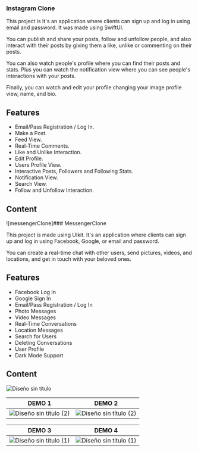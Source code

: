 ### Instagram Clone

This project is It's an application where clients can sign up and log in using email and password. It was made using SwiftUI. 

You can publish and share your posts, follow and unfollow people, and also interact with their posts by giving them a like, unlike or commenting on their posts.

You can also watch people's profile where you can find their posts and stats. Plus you can watch the notification view where you can see people's interactions with your posts.

Finally, you can watch and edit your profile changing your image profile view, name, and bio.

## Features
- Email/Pass Registration / Log In.
- Make a Post.
- Feed View.
- Real-Time Comments.
- Like and Unlike Interaction.
- Edit Profile.
- Users Profile View.
- Interactive Posts, Followers and Following Stats.
- Notification View.
- Search View.
- Follow and Unfollow Interaction.

## Content
![messengerClone]### MessengerClone

This project is made using UIkit. It's an application where clients can sign up and log in using Facebook, Google, or email and password.

You can create a real-time chat with other users, send pictures, videos, and locations, and get in touch with your beloved ones.

## Features
- Facebook  Log In
- Google Sign In
- Email/Pass Registration / Log In
- Photo Messages
- Video Messages
- Real-Time Conversations
- Location Messages
- Search for Users
- Deleting Conversations
- User Profile
- Dark Mode Support

## Content
![Diseño sin título](https://github.com/yolimapruiz/Hyperblog/assets/125906928/4c1ce00b-69e2-42ec-a765-b6b3f20460a4)

DEMO 1 | DEMO 2 |
-------|--------|
![Diseño sin título (2)](https://github.com/yolimapruiz/Hyperblog/assets/125906928/a0536bf2-9b07-4b33-af4f-c572da295cbe)|![Diseño sin título (2)](https://github.com/yolimapruiz/Hyperblog/assets/125906928/372326d6-0255-4719-a055-037bcb8598d6)


DEMO 3 | DEMO 4 |
-------|--------|
![Diseño sin título (1)](https://github.com/yolimapruiz/Hyperblog/assets/125906928/21a6fa58-1209-4bd0-ad70-62c1c1b1b584)|![Diseño sin título (1)](https://github.com/yolimapruiz/Hyperblog/assets/125906928/16c36edd-c7d3-4837-abae-4a3d18eda15f)


